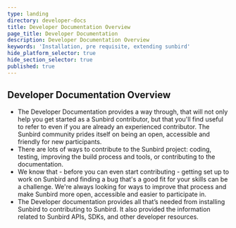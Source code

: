 ```yaml
---
type: landing
directory: developer-docs
title: Developer Documentation Overview
page_title: Developer Documentation
description: Developer Documentation Overview
keywords: 'Installation, pre requisite, extending sunbird'
hide_platform_selector: true
hide_section_selector: true
published: true
---
```


## Developer Documentation Overview

- The Developer Documentation provides a way through, that will not only help you get started as a Sunbird contributor, but that you'll find useful to refer to even if you are already an experienced contributor. The Sunbird community prides itself on being an open, accessible and friendly for new participants. 
- There are lots of ways to contribute to the Sunbird project: coding, testing, improving the build process and tools, or contributing to the documentation. 
- We know that - before you can even start contributing - getting set up to work on Sunbird and finding a bug that's a good fit for your skills can be a challenge. We're always looking for ways to improve that process and make Sunbird more open, accessible and easier to participate in. 
- The Developer documentation provides all that’s needed from installing Sunbird to contributing to Sunbird. It also provided the information related to Sunbird APIs, SDKs, and other developer resources.


